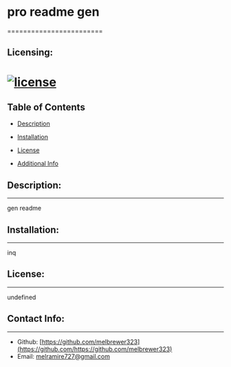 # pro readme gen

  ========================
  ## Licensing:
  [![license](https://img.shields.io/badge/license-undefined-blue)](https://shields.io)
  ========================

  ## Table of Contents 
  - [Description](#desc)

  - [Installation](#required)

  - [License](#License)

  - [Additional Info](#additional-info)


  ## Description:
  _________________________

  gen readme

  

  ## Installation:
  _________________________

  inq

  

  ## License:
  _________________________

  undefined

  

  ## Contact Info:
 ______________________________

  - Github: [https://github.com/melbrewer323](https://github.com/https://github.com/melbrewer323)
  - Email: melramire727@gmail.com
